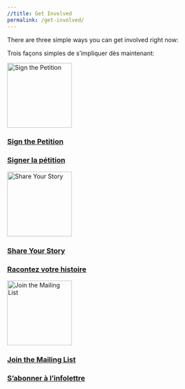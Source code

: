 ```yaml
---
//title: Get Involved
permalink: /get-involved/
---
```


<div class="intro">
  <div class="lang-en">
    <p>There are three simple ways you can get involved right now:</p>
  </div>
  <div class="lang-fr">
    <p>Trois façons simples de s’impliquer dès maintenant:</p>
  </div>
</div>

<div class="cta-grid">
  <a class="cta-card" href="{{ site.petition_url }}" target="_blank" rel="noopener">
    <img src="{{ '/assets/img/sign-petition.png' | relative_url }}" alt="Sign the Petition" width="150" height="150">
    <div class="lang-en"><h3>Sign the Petition</h3></div>
    <div class="lang-fr"><h3>Signer la pétition</h3></div>
  </a>

  <a class="cta-card" href="{{ '/share-your-story/' | relative_url }}">
    <img src="{{ '/assets/img/share-story.png' | relative_url }}" alt="Share Your Story" width="150" height="150">
    <div class="lang-en"><h3>Share Your Story</h3></div>
    <div class="lang-fr"><h3>Racontez votre histoire</h3></div>
  </a>

  <a class="cta-card" href="{{ site.mailchimp_url }}" target="_blank" rel="noopener">
    <img src="{{ '/assets/img/join-mail.png' | relative_url }}" alt="Join the Mailing List" width="150" height="150">
    <div class="lang-en"><h3>Join the Mailing List</h3></div>
    <div class="lang-fr"><h3>S’abonner à l’infolettre</h3></div>
  </a>
</div>
